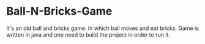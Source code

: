 # Ball-N-Bricks-Game
It's an old ball and bricks game. In which ball moves and eat bricks.
Game is written in java and one need to build the project in order to run it.
